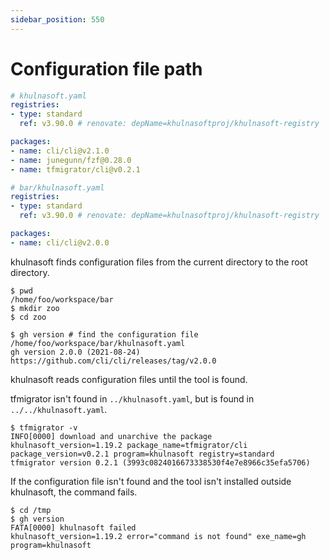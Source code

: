 ```yaml
---
sidebar_position: 550
---
```


# Configuration file path

```yaml
# khulnasoft.yaml
registries:
- type: standard
  ref: v3.90.0 # renovate: depName=khulnasoftproj/khulnasoft-registry

packages:
- name: cli/cli@v2.1.0
- name: junegunn/fzf@0.28.0
- name: tfmigrator/cli@v0.2.1
```

```yaml
# bar/khulnasoft.yaml
registries:
- type: standard
  ref: v3.90.0 # renovate: depName=khulnasoftproj/khulnasoft-registry

packages:
- name: cli/cli@v2.0.0
```

khulnasoft finds configuration files from the current directory to the root directory.

```console
$ pwd
/home/foo/workspace/bar
$ mkdir zoo
$ cd zoo

$ gh version # find the configuration file /home/foo/workspace/bar/khulnasoft.yaml
gh version 2.0.0 (2021-08-24)
https://github.com/cli/cli/releases/tag/v2.0.0
```

khulnasoft reads configuration files until the tool is found.

tfmigrator isn't found in `../khulnasoft.yaml`, but is found in `../../khulnasoft.yaml`.

```console
$ tfmigrator -v
INFO[0000] download and unarchive the package            khulnasoft_version=1.19.2 package_name=tfmigrator/cli package_version=v0.2.1 program=khulnasoft registry=standard
tfmigrator version 0.2.1 (3993c0824016673338530f4e7e8966c35efa5706)
```

If the configuration file isn't found and the tool isn't installed outside khulnasoft, the command fails.

```console
$ cd /tmp
$ gh version
FATA[0000] khulnasoft failed                                   khulnasoft_version=1.19.2 error="command is not found" exe_name=gh program=khulnasoft
```
